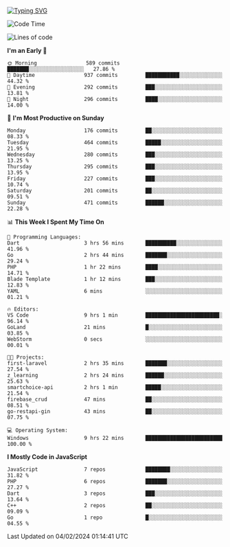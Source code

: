 [![Typing SVG](https://readme-typing-svg.demolab.com?font=Fira+Code&pause=1000&color=F7F7F7&random=false&width=435&lines=Hi+%F0%9F%91%8B%2C+I'm+Rafiu+Sidqi;Junior+Backend+Developer)](https://git.io/typing-svg)
<!--START_SECTION:waka-->
![Code Time](http://img.shields.io/badge/Code%20Time-134%20hrs%2052%20mins-blue)

![Lines of code](https://img.shields.io/badge/From%20Hello%20World%20I%27ve%20Written-651.8%20thousand%20lines%20of%20code-blue)

**I'm an Early 🐤** 

```text
🌞 Morning                589 commits         ███████░░░░░░░░░░░░░░░░░░   27.86 % 
🌆 Daytime                937 commits         ███████████░░░░░░░░░░░░░░   44.32 % 
🌃 Evening                292 commits         ███░░░░░░░░░░░░░░░░░░░░░░   13.81 % 
🌙 Night                  296 commits         ████░░░░░░░░░░░░░░░░░░░░░   14.00 % 
```
📅 **I'm Most Productive on Sunday** 

```text
Monday                   176 commits         ██░░░░░░░░░░░░░░░░░░░░░░░   08.33 % 
Tuesday                  464 commits         █████░░░░░░░░░░░░░░░░░░░░   21.95 % 
Wednesday                280 commits         ███░░░░░░░░░░░░░░░░░░░░░░   13.25 % 
Thursday                 295 commits         ███░░░░░░░░░░░░░░░░░░░░░░   13.95 % 
Friday                   227 commits         ███░░░░░░░░░░░░░░░░░░░░░░   10.74 % 
Saturday                 201 commits         ██░░░░░░░░░░░░░░░░░░░░░░░   09.51 % 
Sunday                   471 commits         ██████░░░░░░░░░░░░░░░░░░░   22.28 % 
```


📊 **This Week I Spent My Time On** 

```text
💬 Programming Languages: 
Dart                     3 hrs 56 mins       ██████████░░░░░░░░░░░░░░░   41.96 % 
Go                       2 hrs 44 mins       ███████░░░░░░░░░░░░░░░░░░   29.24 % 
PHP                      1 hr 22 mins        ████░░░░░░░░░░░░░░░░░░░░░   14.71 % 
Blade Template           1 hr 12 mins        ███░░░░░░░░░░░░░░░░░░░░░░   12.83 % 
YAML                     6 mins              ░░░░░░░░░░░░░░░░░░░░░░░░░   01.21 % 

🔥 Editors: 
VS Code                  9 hrs 1 min         ████████████████████████░   96.14 % 
GoLand                   21 mins             █░░░░░░░░░░░░░░░░░░░░░░░░   03.85 % 
WebStorm                 0 secs              ░░░░░░░░░░░░░░░░░░░░░░░░░   00.01 % 

🐱‍💻 Projects: 
first-laravel            2 hrs 35 mins       ███████░░░░░░░░░░░░░░░░░░   27.54 % 
z_learning               2 hrs 24 mins       ██████░░░░░░░░░░░░░░░░░░░   25.63 % 
smartchoice-api          2 hrs 1 min         █████░░░░░░░░░░░░░░░░░░░░   21.54 % 
firebase_crud            47 mins             ██░░░░░░░░░░░░░░░░░░░░░░░   08.51 % 
go-restapi-gin           43 mins             ██░░░░░░░░░░░░░░░░░░░░░░░   07.75 % 

💻 Operating System: 
Windows                  9 hrs 22 mins       █████████████████████████   100.00 % 
```

**I Mostly Code in JavaScript** 

```text
JavaScript               7 repos             ████████░░░░░░░░░░░░░░░░░   31.82 % 
PHP                      6 repos             ███████░░░░░░░░░░░░░░░░░░   27.27 % 
Dart                     3 repos             ███░░░░░░░░░░░░░░░░░░░░░░   13.64 % 
C++                      2 repos             ██░░░░░░░░░░░░░░░░░░░░░░░   09.09 % 
Go                       1 repo              █░░░░░░░░░░░░░░░░░░░░░░░░   04.55 % 
```




 Last Updated on 04/02/2024 01:14:41 UTC
<!--END_SECTION:waka-->
